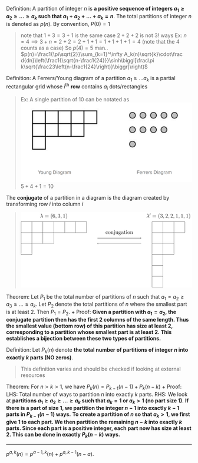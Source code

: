Definition: 
A partition of integer $n$ is **a positive sequence of integers $a_1 \geq a_2 \geq \ldots \geq a_k$ such that $a_1 + a_2 + \ldots + a_k = n$**. The total partitions of integer $n$ is denoted as $p(n)$.
By convention, $P(0) = 1$
> note that $1 + 3 = 3+1$ is the same case
> $2 + 2 + 2$ is not $3!$ ways
> Ex: $n=4 \implies 3 + n = 2 + 2 = 2 + 1 + 1 = 1 + 1 + 1 +1 = 4$ (note that the $4$ counts as a case)
> So $p(4) =5$
> man.. $p(n)=\frac1{\pi\sqrt{2}}\sum_{k=1}^\infty A_k(n)\sqrt{k}\cdot\frac d{dn}\left(\frac1{\sqrt{n-\frac1{24}}}\sinh\biggl[\frac\pi k\sqrt{\frac23\left(n-\frac1{24}\right)}\biggr]\right)$

Definition:
A Ferrers/Young diagram of a partition $a_1 \geq \ldots a_k$ is a partial rectangular grid whose $i^\textrm{th}$ **row** contains $a_i$ dots/rectangles
> Ex: 
> A single partition of $10$ can be notated as
> ![](z_attachments/Pasted%20image%2020250912102329.png)
> $5 + 4 + 1 = 10$

The **conjugate** of a partition in a diagram is the diagram created by transforming row $i$ into column $i$
> ![](z_attachments/Pasted%20image%2020250912102725.png)

Theorem: 
Let $P_1$ be the total number of partitions of $n$ such that $a_1 = a_2 \geq a_3 \geq \ldots \geq a_k$. Let $P_2$ denote the total partitions of $n$ where the smallest part is at least $2$. Then $P_1 = P_2$.
+
Proof:
**Given a partition with $a_1 = a_2$, the conjugate partition then has the first 2 columns of the same length. Thus the smallest value (bottom row) of this partition has size at least 2, corresponding to a partition whose smallest part is at least 2. This establishes a bijection between these two types of partitions.**

Definition:
Let $P_k(n)$ denote **the total number of partitions of integer $n$ into exactly $k$ parts (NO zeros)**.
> This definition varies and should be checked if looking at external resources

Theorem:
For $n > k > 1$, we have $P_k(n) = P_{k-1}(n-1) + P_k(n-k)$
+
Proof:
LHS: 
Total number of ways to partition $n$ into exactly $k$ parts.
RHS: 
We look at **partitions $a_1 \geq a_2 \geq \ldots \geq a_k$ such that $a_k = 1$ or $a_k > 1$ (no part size 1)**.
**If there is a part of size 1, we partition the integer $n - 1$ into exactly $k - 1$ parts in $P_{k-1}(n-1)$ ways.**
**To create a partition of $n$ so that $a_k > 1$, we first give 1 to each part. We then partition the remaining $n - k$ into exactly $k$ parts. Since each part is a positive integer, each part now has size at least 2. This can be done in exactly $P_k (n-k)$ ways.**
***

$p^{a,k}(n)=p^{a-1,k}(n)+p^{a,k-1}(n-a).$